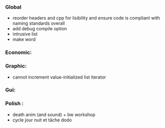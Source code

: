 ### Global
- reorder headers and cpp for lisibility and ensure code is compliant with naming standards overall
- add debug compile option
- intrusive list
- make word


### Economic:

### Graphic:
- cannot increment value-initialized list iterator

### Gui:

### Polish :
- death anim (and sound) + bw workshop
- cycle jour nuit et tâche dodo
